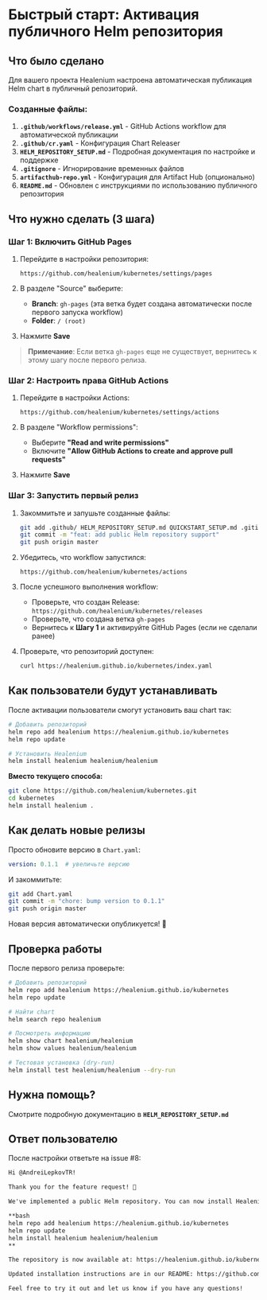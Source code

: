 # Быстрый старт: Активация публичного Helm репозитория

## Что было сделано

Для вашего проекта Healenium настроена автоматическая публикация Helm chart в публичный репозиторий.

### Созданные файлы:

1. **`.github/workflows/release.yml`** - GitHub Actions workflow для автоматической публикации
2. **`.github/cr.yaml`** - Конфигурация Chart Releaser
3. **`HELM_REPOSITORY_SETUP.md`** - Подробная документация по настройке и поддержке
4. **`.gitignore`** - Игнорирование временных файлов
5. **`artifacthub-repo.yml`** - Конфигурация для Artifact Hub (опционально)
6. **`README.md`** - Обновлен с инструкциями по использованию публичного репозитория

## Что нужно сделать (3 шага)

### Шаг 1: Включить GitHub Pages

1. Перейдите в настройки репозитория:
   ```
   https://github.com/healenium/kubernetes/settings/pages
   ```

2. В разделе "Source" выберите:
   - **Branch**: `gh-pages` (эта ветка будет создана автоматически после первого запуска workflow)
   - **Folder**: `/ (root)`

3. Нажмите **Save**

> **Примечание**: Если ветка `gh-pages` еще не существует, вернитесь к этому шагу после первого релиза.

### Шаг 2: Настроить права GitHub Actions

1. Перейдите в настройки Actions:
   ```
   https://github.com/healenium/kubernetes/settings/actions
   ```

2. В разделе "Workflow permissions":
   - Выберите **"Read and write permissions"**
   - Включите **"Allow GitHub Actions to create and approve pull requests"**

3. Нажмите **Save**

### Шаг 3: Запустить первый релиз

1. Закоммитьте и запушьте созданные файлы:
   ```bash
   git add .github/ HELM_REPOSITORY_SETUP.md QUICKSTART_SETUP.md .gitignore artifacthub-repo.yml README.md
   git commit -m "feat: add public Helm repository support"
   git push origin master
   ```

2. Убедитесь, что workflow запустился:
   ```
   https://github.com/healenium/kubernetes/actions
   ```

3. После успешного выполнения workflow:
   - Проверьте, что создан Release: `https://github.com/healenium/kubernetes/releases`
   - Проверьте, что создана ветка `gh-pages`
   - Вернитесь к **Шагу 1** и активируйте GitHub Pages (если не сделали ранее)

4. Проверьте, что репозиторий доступен:
   ```bash
   curl https://healenium.github.io/kubernetes/index.yaml
   ```

## Как пользователи будут устанавливать

После активации пользователи смогут установить ваш chart так:

```bash
# Добавить репозиторий
helm repo add healenium https://healenium.github.io/kubernetes
helm repo update

# Установить Healenium
helm install healenium healenium/healenium
```

**Вместо текущего способа:**
```bash
git clone https://github.com/healenium/kubernetes.git
cd kubernetes
helm install healenium .
```

## Как делать новые релизы

Просто обновите версию в `Chart.yaml`:

```yaml
version: 0.1.1  # увеличьте версию
```

И закоммитьте:
```bash
git add Chart.yaml
git commit -m "chore: bump version to 0.1.1"
git push origin master
```

Новая версия автоматически опубликуется! 🚀

## Проверка работы

После первого релиза проверьте:

```bash
# Добавить репозиторий
helm repo add healenium https://healenium.github.io/kubernetes
helm repo update

# Найти chart
helm search repo healenium

# Посмотреть информацию
helm show chart healenium/healenium
helm show values healenium/healenium

# Тестовая установка (dry-run)
helm install test healenium/healenium --dry-run
```

## Нужна помощь?

Смотрите подробную документацию в **`HELM_REPOSITORY_SETUP.md`**

## Ответ пользователю

После настройки ответьте на issue #8:

```markdown
Hi @AndreiLepkovTR!

Thank you for the feature request! 🎉

We've implemented a public Helm repository. You can now install Healenium without cloning the repo:

**bash
helm repo add healenium https://healenium.github.io/kubernetes
helm repo update
helm install healenium healenium/healenium
**

The repository is now available at: https://healenium.github.io/kubernetes

Updated installation instructions are in our README: https://github.com/healenium/kubernetes#quick-start

Feel free to try it out and let us know if you have any questions!
```

